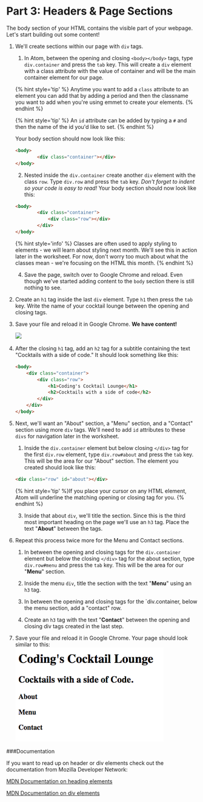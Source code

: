 # Part 3: Headers & Page Sections

The body section of your HTML contains the visible part of your webpage.  Let's start building out some content!

1. We'll create sections within our page with `div` tags.  

    1. In Atom, between the opening and closing `<body></body>` tags, type `div.container` and press the `tab` key.  This will create a `div` element with a class attribute with the value of container and will be the main container element for our page.
    
    {% hint style='tip' %}
    Anytime you want to add a `class` attribute to an element you can add that by adding a period and then the classname you want to add when you're using emmet to create your elements. {% endhint %}

    {% hint style='tip' %}
    An `id` attribute can be added by typing a `#` and then the name of the id you'd like to set.
    {% endhint %}
    
    Your body section should now look like this: 
    ```html
    <body>
            <div class="container"></div>
    </body>
    ```

    2. Nested inside the `div.container` create another `div` element with the class `row`. Type `div.row` and press the `tab` key. _Don't forget to indent so your code is easy to read!_
    Your body section should now look like this: 
    ```html
    <body>
            <div class="container">
                <div class="row"></div>
            </div>
    </body>
    ```
    
    {% hint style='info' %}
    Classes are often used to apply styling to elements - we will learn about styling next month. We'll see this in action later in the worksheet.  For now, don't worry too much about what the classes mean - we're focusing on the HTML this month.
    {% endhint %}
    
    4. Save the page, switch over to Google Chrome and reload.  Even though we've started adding content to the `body` section there is still nothing to see.

2. Create an `h1` tag inside the last `div` element. Type `h1` then press the `tab` key. Write the name of your cocktail lounge between the opening and closing tags.

4. Save your file and reload it in Google Chrome. **We have content!**

    ![](https://media.giphy.com/media/3o6gEeg80PqeJBtsdy/giphy.gif)
                        
4. After the closing `h1` tag, add an `h2` tag for a subtitle containing the text "Cocktails with a side of code." 
    It should look something like this: 
    ```html
    <body>
        <div class="container">
            <div class="row">
                <h1>Coding's Cocktail Lounge</h1>
                <h2>Cocktails with a side of code</h2>
            </div>
        </div>
    </body>
    ```

5. Next, we'll want an "About" section, a "Menu" section, and a "Contact" section using more `div` tags. We'll need to add `id` attributes to these `divs` for navigation later in the worksheet.
    
    1. Inside the `div.container` element but below closing `</div>` tag for the first `div.row` element, type `div.row#about` and press the `tab` key.  This will be the area for our "About" section. The element you created should look like this:
    ```html
    <div class="row" id="about"></div>
    ```
    
    {% hint style='tip' %}If you place your cursor on any HTML element, Atom will underline the matching opening or closing tag for you. {% endhint %}
    
    3. Inside that about `div`, we'll title the section.  Since this is the third most important heading on the page we'll use an `h3` tag. Place the text "**About**" between the tags.
    
6. Repeat this process twice more for the Menu and Contact sections.

    1. In between the opening and closing tags for the `div.container` element but below the closing `</div>` tag for the about section, type `div.row#menu` and press the `tab` key. This will be the area for our "**Menu**" section.

    3. Inside the menu `div`, title the section with the text "**Menu**" using an `h3` tag.
    
    4. In between the opening and closing tags for the `div.container, below the menu section, add a "contact" row. 

    6. Create an `h3` tag with the text "**Contact**" between the opening and closing div tags created in the last step.

7. Save your file and reload it in Google Chrome. Your page should look similar to this:
![](/assets/headersSectionsEnd.png)

###Documentation

If you want to read up on header or div elements check out the documentation from Mozilla Developer Network:

[MDN Documentation on heading elements](https://developer.mozilla.org/en-US/docs/Web/HTML/Element/Heading_Elements)

[MDN Documentation on div elements](https://developer.mozilla.org/en-US/docs/Web/HTML/Element/div)